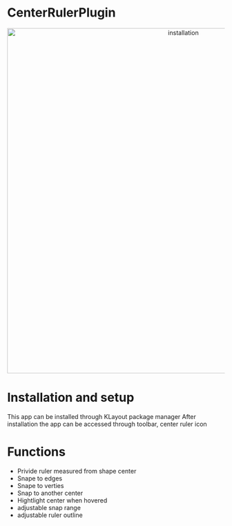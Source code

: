 # CenterRulerPlugin
<p align="center">
<img align="middle" src="https://github.com/s910324/CenterRulerPlugin/assets/1561043/9296286b-7e9b-44c3-843b-45f4d7ce151e2" alt="installation" width="800"/>
</p>


# Installation and setup
This app can be installed through KLayout package manager
After installation the app can be accessed through toolbar, center ruler icon


# Functions 
* Privide ruler measured from shape center
* Snape to edges
* Snape to verties
* Snap to another center
* Hightlight center when hovered
* adjustable snap range
* adjustable ruler outline
